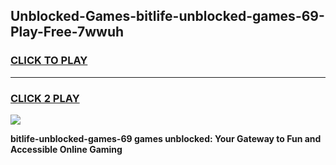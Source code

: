 
## Unblocked-Games-bitlife-unblocked-games-69-Play-Free-7wwuh
<h3>
<a href="https://premium76.site?title=bitlife-unblocked-games-69&ref=09A">CLICK TO PLAY</a></h3>
<hr>

<h3>
<a href="https://premium76.site?title=bitlife-unblocked-games-69&ref=09A">CLICK 2 PLAY</a>
  
</h3>

<a href="https://premium76.site?title=bitlife-unblocked-games-69&ref=09A"><img src="https://clearcache.store/games.png"></a>


**bitlife-unblocked-games-69 games unblocked: Your Gateway to Fun and Accessible Online Gaming**
